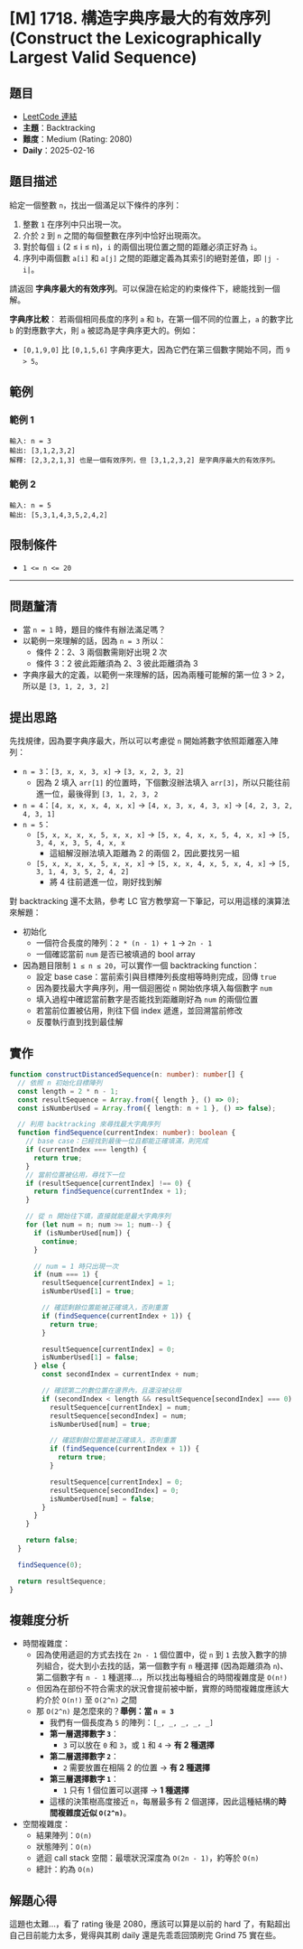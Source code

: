 # [M] 1718. 構造字典序最大的有效序列 (Construct the Lexicographically Largest Valid Sequence)

## 題目

- [LeetCode 連結](https://leetcode.com/problems/construct-the-lexicographically-largest-valid-sequence)
- **主題**：Backtracking
- **難度**：Medium (Rating: 2080)
- **Daily**：2025-02-16

## 題目描述

給定一個整數 `n`，找出一個滿足以下條件的序列：

1. 整數 `1` 在序列中只出現一次。
2. 介於 `2` 到 `n` 之間的每個整數在序列中恰好出現兩次。
3. 對於每個 `i` (2 ≤ i ≤ n)，`i` 的兩個出現位置之間的距離必須正好為 `i`。
4. 序列中兩個數 `a[i]` 和 `a[j]` 之間的距離定義為其索引的絕對差值，即 `|j - i|`。

請返回 **字典序最大的有效序列**。可以保證在給定的約束條件下，總能找到一個解。

**字典序比較**：
若兩個相同長度的序列 `a` 和 `b`，在第一個不同的位置上，`a` 的數字比 `b` 的對應數字大，則 `a` 被認為是字典序更大的。例如：

- `[0,1,9,0]` 比 `[0,1,5,6]` 字典序更大，因為它們在第三個數字開始不同，而 `9 > 5`。

## 範例

### 範例 1

```plain
輸入: n = 3
輸出: [3,1,2,3,2]
解釋: [2,3,2,1,3] 也是一個有效序列，但 [3,1,2,3,2] 是字典序最大的有效序列。
```

### 範例 2

```plain
輸入: n = 5
輸出: [5,3,1,4,3,5,2,4,2]
```

## 限制條件

- `1 <= n <= 20`

---

## 問題釐清

- 當 `n = 1` 時，題目的條件有辦法滿足嗎？
- 以範例一來理解的話，因為 `n = 3` 所以：
  - 條件 2：2、3 兩個數需剛好出現 2 次
  - 條件 3：2 彼此距離須為 2、3 彼此距離須為 3
- 字典序最大的定義，以範例一來理解的話，因為兩種可能解的第一位 3 > 2，所以是 `[3, 1, 2, 3, 2]`

## 提出思路

先找規律，因為要字典序最大，所以可以考慮從 `n` 開始將數字依照距離塞入陣列：

- `n = 3`：`[3, x, x, 3, x]` → `[3, x, 2, 3, 2]`
  - 因為 2 填入 `arr[1]` 的位置時，下個數沒辦法填入 `arr[3]`，所以只能往前進一位，最後得到 `[3, 1, 2, 3, 2`
- `n = 4`：`[4, x, x, x, 4, x, x]` → `[4, x, 3, x, 4, 3, x]` → `[4, 2, 3, 2, 4, 3, 1]`
- `n = 5`：
  - `[5, x, x, x, x, 5, x, x, x]` → `[5, x, 4, x, x, 5, 4, x, x]` → `[5, 3, 4, x, 3, 5, 4, x, x`
    - 這組解沒辦法填入距離為 2 的兩個 2，因此要找另一組
  - `[5, x, x, x, x, 5, x, x, x]` → `[5, x, x, 4, x, 5, x, 4, x]` → `[5, 3, 1, 4, 3, 5, 2, 4, 2]`
    - 將 4 往前遞進一位，剛好找到解

對 backtracking 還不太熟，參考 LC 官方教學寫一下筆記，可以用這樣的演算法來解題：

- 初始化
  - 一個符合長度的陣列：`2 * (n - 1) + 1` → `2n - 1`
  - 一個確認當前 `num` 是否已被填過的 bool array
- 因為題目限制 `1 ≤ n ≤ 20`，可以實作一個 backtracking function：
  - 設定 base case：當前索引與目標陣列長度相等時則完成，回傳 `true`
  - 因為要找最大字典序列，用一個迴圈從 `n` 開始依序填入每個數字 `num`
  - 填入過程中確認當前數字是否能找到距離剛好為 `num` 的兩個位置
  - 若當前位置被佔用，則往下個 index 遞進，並回溯當前修改
  - 反覆執行直到找到最佳解

## 實作

```ts
function constructDistancedSequence(n: number): number[] {
  // 依照 n 初始化目標陣列
  const length = 2 * n - 1;
  const resultSequence = Array.from({ length }, () => 0);
  const isNumberUsed = Array.from({ length: n + 1 }, () => false);

  // 利用 backtracking 來尋找最大字典序列
  function findSequence(currentIndex: number): boolean {
    // base case：已經找到最後一位且都能正確填滿，則完成
    if (currentIndex === length) {
      return true;
    }
    // 當前位置被佔用，尋找下一位
    if (resultSequence[currentIndex] !== 0) {
      return findSequence(currentIndex + 1);
    }

    // 從 n 開始往下填，直接就能是最大字典序列
    for (let num = n; num >= 1; num--) {
      if (isNumberUsed[num]) {
        continue;
      }

      // num = 1 時只出現一次
      if (num === 1) {
        resultSequence[currentIndex] = 1;
        isNumberUsed[1] = true;

        // 確認剩餘位置能被正確填入，否則重置
        if (findSequence(currentIndex + 1)) {
          return true;
        }

        resultSequence[currentIndex] = 0;
        isNumberUsed[1] = false;
      } else {
        const secondIndex = currentIndex + num;

        // 確認第二的數位置在邊界內，且還沒被佔用
        if (secondIndex < length && resultSequence[secondIndex] === 0) {
          resultSequence[currentIndex] = num;
          resultSequence[secondIndex] = num;
          isNumberUsed[num] = true;

          // 確認剩餘位置能被正確填入，否則重置
          if (findSequence(currentIndex + 1)) {
            return true;
          }

          resultSequence[currentIndex] = 0;
          resultSequence[secondIndex] = 0;
          isNumberUsed[num] = false;
        }
      }
    }

    return false;
  }

  findSequence(0);

  return resultSequence;
}
```

## 複雜度分析

- 時間複雜度：
  - 因為使用遞迴的方式去找在 `2n - 1` 個位置中，從 `n` 到 `1` 去放入數字的排列組合，從大到小去找的話，第一個數字有 `n` 種選擇 (因為距離須為 `n`)、第二個數字有 `n - 1` 種選擇…，所以找出每種組合的時間複雜度是 `O(n!)`
  - 但因為在部份不符合需求的狀況會提前被中斷，實際的時間複雜度應該大約介於 `O(n!)` 至 `O(2^n)` 之間
  - 那 `O(2^n)` 是怎麼來的？**舉例：當 `n = 3`**
    - 我們有一個長度為 `5` 的陣列：`[_, _, _, _, _]`
    - **第一層選擇數字 `3`**：
      - `3` 可以放在 `0` 和 `3`，或 `1` 和 `4` → **有 2 種選擇**
    - **第二層選擇數字 `2`**：
      - `2` 需要放置在相隔 2 的位置 → **有 2 種選擇**
    - **第三層選擇數字 `1`**：
      - `1` 只有 1 個位置可以選擇 → **1 種選擇**
    - 這樣的決策樹高度接近 `n`，每層最多有 2 個選擇，因此這種結構的**時間複雜度近似 `O(2^n)`**。
- 空間複雜度：
  - 結果陣列：`O(n)`
  - 狀態陣列：`O(n)`
  - 遞迴 call stack 空間：最壞狀況深度為 `O(2n - 1)`，約等於 `O(n)`
  - 總計：約為 `O(n)`

## 解題心得

這題也太難…，看了 rating 後是 2080，應該可以算是以前的 hard 了，有點超出自己目前能力太多，覺得與其刷 daily 還是先乖乖回頭刷完 Grind 75 實在些。
